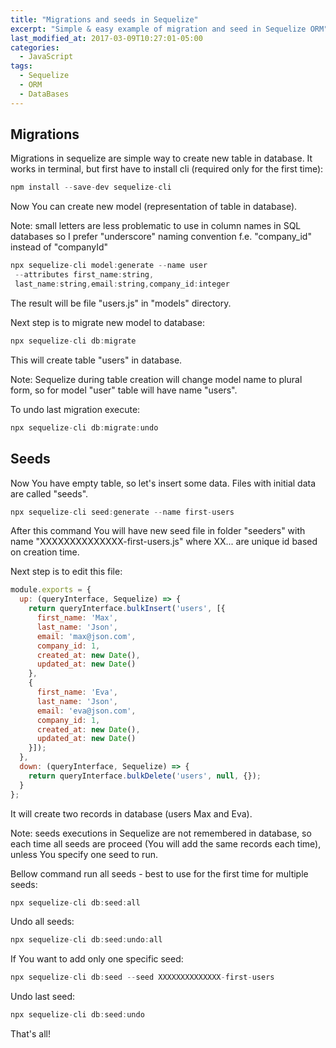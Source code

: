 ```yaml
---
title: "Migrations and seeds in Sequelize"
excerpt: "Simple & easy example of migration and seed in Sequelize ORM"
last_modified_at: 2017-03-09T10:27:01-05:00
categories:
  - JavaScript
tags: 
  - Sequelize
  - ORM
  - DataBases
---
```


<!-- short intrduction -->
## Migrations

Migrations in sequelize are simple way to create new table in database. It works in terminal, but first have to install cli (required only for the first time):

```js
npm install --save-dev sequelize-cli
```

Now You can create new model (representation of table in database). 

Note: small letters are less problematic to use in column names in SQL databases so I prefer "underscore" naming convention f.e. "company_id" instead of "companyId"

```js
npx sequelize-cli model:generate --name user
 --attributes first_name:string,
 last_name:string,email:string,company_id:integer
```
The result will be file "users.js" in "models" directory.

Next step is to migrate new model to database:

```js
npx sequelize-cli db:migrate
```

This will create table "users" in database. 

Note: Sequelize during table creation will change model name to plural form, so for model "user" table will have name "users".

To undo last migration execute:
```js
npx sequelize-cli db:migrate:undo
```

## Seeds

Now You have empty table, so let's insert some data. Files with initial data are called "seeds". 

```js
npx sequelize-cli seed:generate --name first-users
```
After this command You will have new seed file in folder  "seeders" with name "XXXXXXXXXXXXXX-first-users.js" where XX... are unique id based on creation time.

Next step is to edit this file:
```js
module.exports = {
  up: (queryInterface, Sequelize) => {
    return queryInterface.bulkInsert('users', [{
      first_name: 'Max',
      last_name: 'Json',
      email: 'max@json.com',
      company_id: 1,
      created_at: new Date(),
      updated_at: new Date()
    },
    {
      first_name: 'Eva',
      last_name: 'Json',
      email: 'eva@json.com',
      company_id: 1,
      created_at: new Date(),
      updated_at: new Date()
    }]);
  },
  down: (queryInterface, Sequelize) => {
    return queryInterface.bulkDelete('users', null, {});
  }
};
```
It will create two records in database (users Max and Eva).

Note: seeds executions in Sequelize are not remembered in database, so each time all seeds are proceed (You will add the same records each time), unless You specify one seed to run.

Bellow command run all seeds - best to use for the first time for multiple seeds:
```js
npx sequelize-cli db:seed:all
```
Undo all seeds:
```js
npx sequelize-cli db:seed:undo:all
```

If You want to add only one specific seed:
```js
npx sequelize-cli db:seed --seed XXXXXXXXXXXXXX-first-users
```
Undo last seed:
```js
npx sequelize-cli db:seed:undo
```

That's all!
